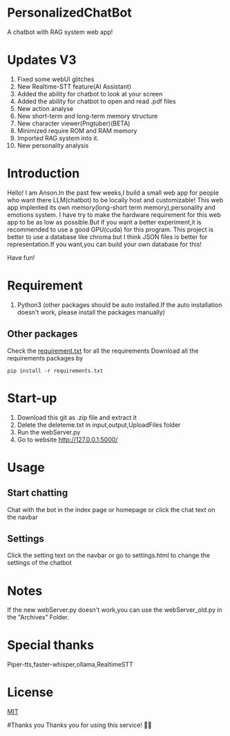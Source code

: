 # PersonalizedChatBot
A chatbot with RAG system web app!

# Updates V3
1. Fixed some webUI glitches
2. New Realtime-STT feature(AI Assistant)
3. Added the ability for chatbot to look at your screen
4. Added the ability for chatbot to open and read .pdf files
5. New action analyse
6. New short-term and long-term memory structure
7. New character viewer(Pngtuber)(BETA)
8. Minimized require ROM and RAM memory
9. Imported RAG system into it.
10. New personality analysis

# Introduction

Hello! I am Anson.In the past few weeks,I build a small web app for people who want there LLM(chatbot) to be locally host and customizable!
This web app implented its own memory(long-short term memory),personality and emotions system.
I have try to make the hardware requirement for this web app to be as low as possible.But if you want a better experiment,it is recommended to use a good GPU(cuda) for this program.
This project is better to use a database like chroma but I think JSON files is better for representation.If you want,you can build your own database for this!

Have fun!

# Requirement

1. Python3 (other packages should be auto installed.If the auto installation doesn't work, please install the packages manually)

## Other packages

Check the [requirement.txt](linkhere) for all the requirements
Download all the requirements packages by 
```
pip install -r requirements.txt
```
# Start-up

1. Download this git as .zip file and extract it
2. Delete the deleteme.txt in input,output,UploadFiles folder
3. Run the webServer.py
4. Go to website http://127.0.0.1:5000/

# Usage

## Start chatting
Chat with the bot in the index page or homepage or click the chat text on the navbar

## Settings
Click the setting text on the navbar or go to settings.html to change the settings of the chatbot

# Notes
If the new webServer.py doesn't work,you can use the webServer_old.py in the "Archives" Folder.

# Special thanks
Piper-tts,faster-whisper,ollama,RealtimeSTT

# License

[MIT](https://github.com/sunshinghin/PersonalizedChatBot/blob/main/LICENSE)

#Thanks you
Thanks you for using this service! 🥰💖
